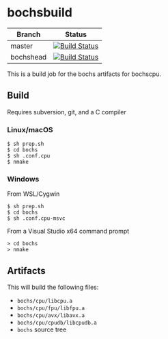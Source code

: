 # bochsbuild

|Branch|Status|
|------|------|
|master|[![Build Status](https://dev.azure.com/yrp604/bochsbuild/_apis/build/status/yrp604.bochsbuild?branchName=master)](https://dev.azure.com/yrp604/bochsbuild/_build/latest?definitionId=2&branchName=master)|
|bochshead|[![Build Status](https://dev.azure.com/yrp604/bochsbuild/_apis/build/status/yrp604.bochsbuild?branchName=bochshead)](https://dev.azure.com/yrp604/bochsbuild/_build/latest?definitionId=2&branchName=bochshead)|


This is a build job for the bochs artifacts for bochscpu.

## Build

Requires subversion, git, and a C compiler

### Linux/macOS

```
$ sh prep.sh
$ cd bochs
$ sh .conf.cpu
$ nmake
```

### Windows

From WSL/Cygwin

```
$ sh prep.sh
$ cd bochs
$ sh .conf.cpu-msvc
```

From a Visual Studio x64 command prompt
```
> cd bochs
> nmake
```

## Artifacts

This will build the following files:
- `bochs/cpu/libcpu.a`
- `bochs/cpu/fpu/libfpu.a`
- `bochs/cpu/avx/libavx.a`
- `bochs/cpu/cpudb/libcpudb.a`
- `bochs` source tree
